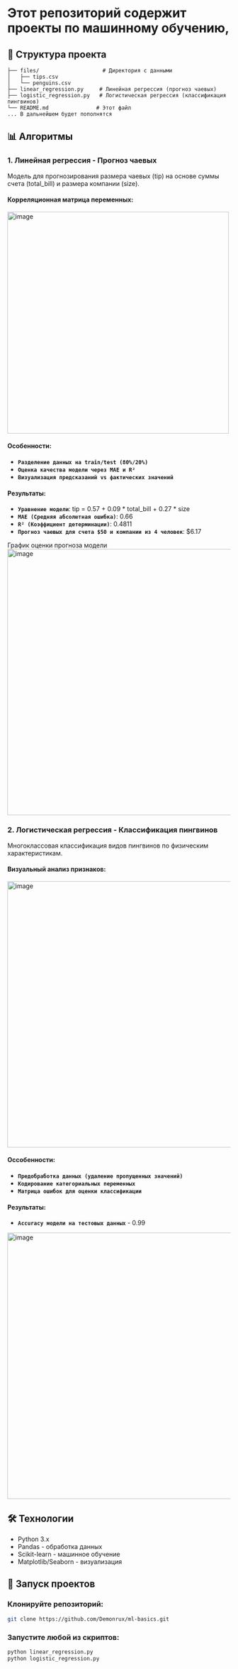 # Этот репозиторий содержит проекты по машинному обучению,

## 📁 Структура проекта
```text
├── files/                    # Директория с данными
│   ├── tips.csv             
│   └── penguins.csv         
├── linear_regression.py     # Линейная регрессия (прогноз чаевых)
├── logistic_regression.py   # Логистическая регрессия (классификация пингвинов)
└── README.md               # Этот файл
... В дальнейшем будет пополнятся 
```
## 📊 Алгоритмы 
### 1. Линейная регрессия - Прогноз чаевых
Модель для прогнозирования размера чаевых (tip) на основе суммы счета (total_bill) и размера компании (size).

#### Корреляционная матрица переменных:
<img width="500" height="500" alt="image" src="https://github.com/user-attachments/assets/1ab1bdbc-2b0c-401f-92f9-0db37e10a36b" />

#### Особенности:
- **`Разделение данных на train/test (80%/20%)`**
- **`Оценка качества модели через MAE и R²`**
- **`Визуализация предсказаний vs фактических значений`**

#### Результаты:

- **`Уравнение модели`**: tip = 0.57 + 0.09 * total_bill + 0.27 * size
- **`MAE (Средняя абсолютная ошибка)`**: 0.66
- **`R² (Коэффициент детерминации)`**: 0.4811
- **`Прогноз чаевых для счета $50 и компании из 4 человек`**: $6.17

График оценки прогноза модели
<img width="800" height="600" alt="image" src="https://github.com/user-attachments/assets/3e6d80be-70eb-4716-80bd-f403865cf94d" />

### 2. Логистическая регрессия - Классификация пингвинов
Многоклассовая классификация видов пингвинов по физическим характеристикам.

#### Визуальный анализ признаков:
<img width="600" height="600" alt="image" src="https://github.com/user-attachments/assets/e33acba3-43e7-4bb6-a376-32b79bca14d7" />

#### Оссобенности:
- **`Предобработка данных (удаление пропущенных значений)`**
- **`Кодирование категориальных переменных`**
- **`Матрица ошибок для оценки классификации`**

#### Результаты:
 - **`Accuracy модели на тестовых данных`** - 0.99
<img width="600" height="600" alt="image" src="https://github.com/user-attachments/assets/f52e7e1e-098f-4ec6-b26e-9fa047d4d7e3" />

## 🛠️ Технологии
- Python 3.x
- Pandas - обработка данных
- Scikit-learn - машинное обучение
- Matplotlib/Seaborn - визуализация

## 🚀 Запуск проектов
### Клонируйте репозиторий:

```bash
git clone https://github.com/Demonrux/ml-basics.git
```

### Запустите любой из скриптов:

```bash
python linear_regression.py
python logistic_regression.py
```
